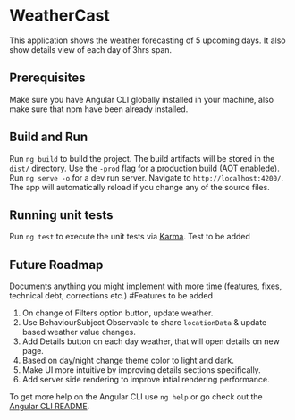 # WeatherCast

This application shows the weather forecasting of 5 upcoming days. It also show details view of each day of 3hrs span.

## Prerequisites

Make sure you have Angular CLI globally installed in your machine, also make sure that npm have been already installed.

## Build and Run

Run `ng build` to build the project. The build artifacts will be stored in the `dist/` directory. Use the `-prod` flag for a production build (AOT enablede). Run `ng serve -o` for a dev run server. Navigate to `http://localhost:4200/`. The app will automatically reload if you change any of the source files.

## Running unit tests

Run `ng test` to execute the unit tests via [Karma](https://karma-runner.github.io).
Test to be added

## Future Roadmap
Documents anything you might implement with more time (features, fixes, technical debt, corrections etc.)
#Features to be added
1. On change of Filters option button, update weather.
2. Use BehaviourSubject Observable to share `locationData` & update based weather value changes.
3. Add Details button on each day weather, that will open details on new page.
4. Based on day/night change theme color to light and dark.
5. Make UI more intuitive by improving details sections specifically.
6. Add server side rendering to improve intial rendering performance.

To get more help on the Angular CLI use `ng help` or go check out the [Angular CLI README](https://github.com/angular/angular-cli/blob/master/README.md).
